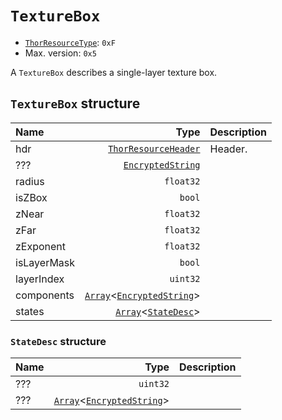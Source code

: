 # `TextureBox`

- [`ThorResourceType`](./index.md#thorresourcetype-enum): `0xF`
- Max. version: `0x5`

A `TextureBox` describes a single-layer texture box.

## `TextureBox` structure

| Name | Type | Description |
| :-- | --: | --- |
| hdr | [`ThorResourceHeader`](./index.md#thorresourceheader-structure) | Header. |
| ??? | [`EncryptedString`](../base.md#encryptedstring-structure) |  |
| radius | `float32` |  |
| isZBox | `bool` |  |
| zNear | `float32` |  |
| zFar | `float32` |  |
| zExponent | `float32` |  |
| isLayerMask | `bool` |  |
| layerIndex | `uint32` |  |
| components | [`Array`](../base.md#array-structure)<[`EncryptedString`](../base.md#encryptedstring-structure)> |  |
| states | [`Array`](../base.md#array-structure)<[`StateDesc`](#statedesc-structure)> |  |

### `StateDesc` structure

| Name | Type | Description |
| :-- | --: | --- |
| ??? | `uint32` |  |
| ??? | [`Array`](../base.md#array-structure)<[`EncryptedString`](../base.md#encryptedstring-structure)> |  |
